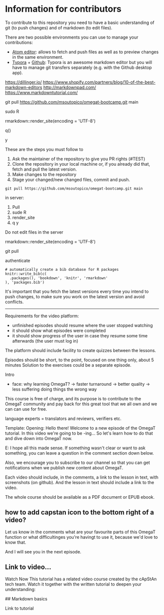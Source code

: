 # Information for contributors

To contribute to this repository you need to have a basic understanding of git (to push changes) and of markdown (to edit files).

There are two possible environments you can use to manage your contributions:

- [Atom editor](https://atom.io/): allows to fetch and push files as well as to preview changes in the same environment.
- [Typora](https://atom.io/) + [Github](https://desktop.github.com/): Typora is an awesome markdown editor but you will have to manage git transfers separately (e.g. with the Github desktop app).

https://dillinger.io/
https://www.shopify.com/partners/blog/10-of-the-best-markdown-editors
http://markdownpad.com/
https://www.markdowntutorial.com/

git pull https://github.com/msoutopico/omegat-bootcamp.git main

sudo R

rmarkdown::render_site(encoding = 'UTF-8')

q()

y


These are the steps you must follow to

1. Ask the maintainer of the repository to give you PR rights (#TEST)
2. Clone the repository in your local machine or, if you already did that, fetch and pull the latest version.
3. Make changes to the repository
4. Stage your changed/new changed files, commit and push.

```
git pull https://github.com/msoutopico/omegat-bootcamp.git main
```


in server:
1. Pull
2. sude R
3. render_site
4. q y

Do not edit files in the server

rmarkdown::render_site(encoding = 'UTF-8')

git pull

authenticate

```{r include=FALSE}
# automatically create a bib database for R packages
knitr::write_bib(c(
  .packages(), 'bookdown', 'knitr', 'rmarkdown'
), 'packages.bib')
```


It's important that you fetch the latest versions every time you intend to push changes, to make sure you work on the latest version and avoid conflicts.

_____

Requirements for the video platform:
- unfinished episodes should resume where the user stopped watching
- it should show what episodes were completed
- it should show progress of the user in case they resume some time afterwards (the user must log in)

The platform should include facility to create quizzes between the lessons.


Episodes should be short, to the point, focused on one thing only, about 5 minutes
Solution to the exercises could be a separate episode.

Intro
- face: why learning OmegaT?
-> faster turnaround
-> better quality
-> less suffering doing things the wrong way

This course is free of charge, and its purpose is to contribute to the OmegaT community and pay back for this great tool that we all own and we can can use for free.

language experts = translators and reviewrs, verifiers etc.



Template:
Opening: Hello there! Welcome to a new episode of the OmegaT tutorial. In this video we're going to be -ing...
So let's learn how to do that and dive down into OmegaT now.

E: I hope all this made sense. If something wasn't clear or want to ask something, you can leave a question in the comment section down below.

Also, we encourage you to subscribe to our channel so that you can get notifications when we publish new content about OmegaT.

Each video should include, in the comments, a link to the lesson in text, with screenshots (on github). And the lesson in text should include a link to the video.

The whole course should be available as a PDF document or EPUB ebook.


how to add capstan icon to the bottom right of a video?
--
Let us know in the comments what are your favourite parts of this OmegaT function or what difficultinges you're havingt to use it, because we'd love to know that.

And I will see you in the next episode.

## Link to video...

Watch Now This tutorial has a related video course created by the cApStAn tech team. Watch it together with the written tutorial to deepen your understanding:


## Markdown basics

Link to tutorial
